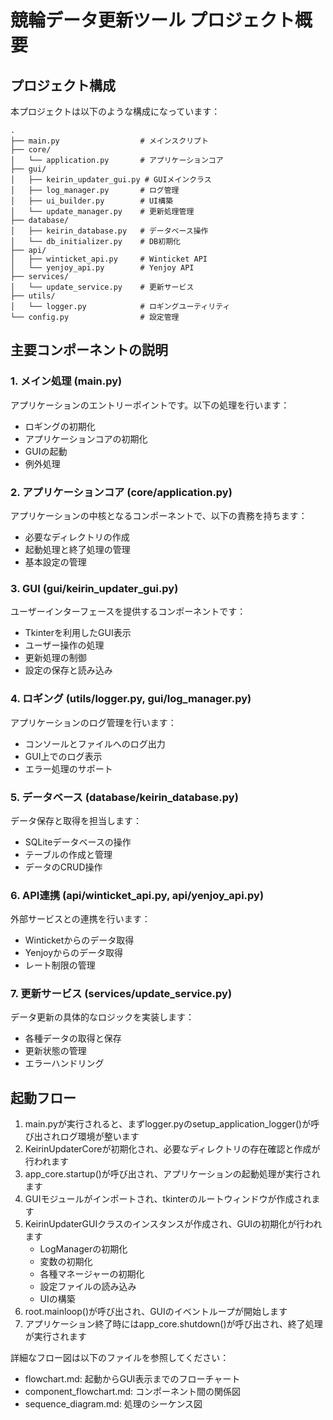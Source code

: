 # 競輪データ更新ツール プロジェクト概要

## プロジェクト構成

本プロジェクトは以下のような構成になっています：

```
.
├── main.py                  # メインスクリプト
├── core/
│   └── application.py       # アプリケーションコア
├── gui/
│   ├── keirin_updater_gui.py # GUIメインクラス
│   ├── log_manager.py       # ログ管理
│   ├── ui_builder.py        # UI構築
│   └── update_manager.py    # 更新処理管理
├── database/
│   ├── keirin_database.py   # データベース操作
│   └── db_initializer.py    # DB初期化
├── api/
│   ├── winticket_api.py     # Winticket API
│   └── yenjoy_api.py        # Yenjoy API
├── services/
│   └── update_service.py    # 更新サービス
├── utils/
│   └── logger.py            # ロギングユーティリティ
└── config.py                # 設定管理
```

## 主要コンポーネントの説明

### 1. メイン処理 (main.py)

アプリケーションのエントリーポイントです。以下の処理を行います：
- ロギングの初期化
- アプリケーションコアの初期化
- GUIの起動
- 例外処理

### 2. アプリケーションコア (core/application.py)

アプリケーションの中核となるコンポーネントで、以下の責務を持ちます：
- 必要なディレクトリの作成
- 起動処理と終了処理の管理
- 基本設定の管理

### 3. GUI (gui/keirin_updater_gui.py)

ユーザーインターフェースを提供するコンポーネントです：
- Tkinterを利用したGUI表示
- ユーザー操作の処理
- 更新処理の制御
- 設定の保存と読み込み

### 4. ロギング (utils/logger.py, gui/log_manager.py)

アプリケーションのログ管理を行います：
- コンソールとファイルへのログ出力
- GUI上でのログ表示
- エラー処理のサポート

### 5. データベース (database/keirin_database.py)

データ保存と取得を担当します：
- SQLiteデータベースの操作
- テーブルの作成と管理
- データのCRUD操作

### 6. API連携 (api/winticket_api.py, api/yenjoy_api.py)

外部サービスとの連携を行います：
- Winticketからのデータ取得
- Yenjoyからのデータ取得
- レート制限の管理

### 7. 更新サービス (services/update_service.py)

データ更新の具体的なロジックを実装します：
- 各種データの取得と保存
- 更新状態の管理
- エラーハンドリング

## 起動フロー

1. main.pyが実行されると、まずlogger.pyのsetup_application_logger()が呼び出されログ環境が整います
2. KeirinUpdaterCoreが初期化され、必要なディレクトリの存在確認と作成が行われます
3. app_core.startup()が呼び出され、アプリケーションの起動処理が実行されます
4. GUIモジュールがインポートされ、tkinterのルートウィンドウが作成されます
5. KeirinUpdaterGUIクラスのインスタンスが作成され、GUIの初期化が行われます
   - LogManagerの初期化
   - 変数の初期化
   - 各種マネージャーの初期化
   - 設定ファイルの読み込み
   - UIの構築
6. root.mainloop()が呼び出され、GUIのイベントループが開始します
7. アプリケーション終了時にはapp_core.shutdown()が呼び出され、終了処理が実行されます

詳細なフロー図は以下のファイルを参照してください：
- flowchart.md: 起動からGUI表示までのフローチャート
- component_flowchart.md: コンポーネント間の関係図
- sequence_diagram.md: 処理のシーケンス図 